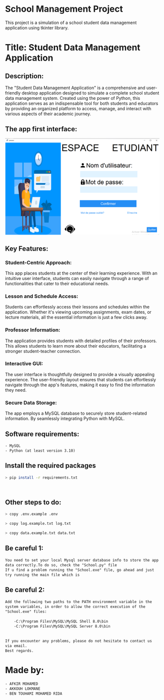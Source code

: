 # School Management Project
This project is a simulation of a school student data management application using tkinter library.



# Title: Student Data Management Application

## Description:

The "Student Data Management Application" is a comprehensive and user-friendly desktop application designed to simulate a complete school student data management system. Created using the power of Python, this application serves as an indispensable tool for both students and educators by providing an organized platform to access, manage, and interact with various aspects of their academic journey.


## The app first interface:

<img width="769" alt="image" src="src/icons/screenshot.png">



## Key Features:

### Student-Centric Approach: 
This app places students at the center of their learning experience. With an intuitive user interface, students can easily navigate through a range of functionalities that cater to their educational needs.

### Lesson and Schedule Access:
Students can effortlessly access their lessons and schedules within the application. Whether it's viewing upcoming assignments, exam dates, or lecture materials, all the essential information is just a few clicks away.

### Professor Information:
The application provides students with detailed profiles of their professors. This allows students to learn more about their educators, facilitating a stronger student-teacher connection.

### Interactive GUI: 
The user interface is thoughtfully designed to provide a visually appealing experience. The user-friendly layout ensures that students can effortlessly navigate through the app's features, making it easy to find the information they need.

### Secure Data Storage:
The app employs a MySQL database to securely store student-related information. By seamlessly integrating Python with MySQL.


## Software requirements:
    - MySQL
    - Python (at least version 3.10)
    

## Install the required packages

```bash
> pip install -r requirements.txt
```
<br>

## Other steps to do:
```bash
> copy .env.example .env
```

```bash
> copy log.example.txt log.txt
```

```bash
> copy data.example.txt data.txt
```

## Be careful 1:
    You need to set your local Mysql server database info to store the app data correctly.To do so, check the "School.py" file
    If u find a problem running the "School.exe" file, go ahead and just try running the main file which is 

## Be careful 2:
    Add the following two paths to the PATH environment variable in the system variables, in order to allow the correct execution of the "School.exe" files:

        -C:\Program Files\MySQL\MySQL Shell 8.0\bin
        -C:\Program Files\MySQL\MySQL Server 8.0\bin


    If you encounter any problems, please do not hesitate to contact us via email.
    Best regards.

    
# Made by:
    - AFKIR MOHAMED
    - AKKOUH LOKMANE
    - BEN TOUHAMI MOHAMED RIDA



